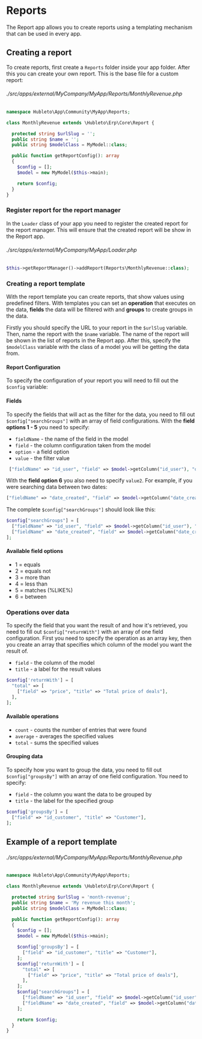 # Reports

The Report app allows you to create reports using a templating mechanism that can be used in every app.

## Creating a report

To create reports, first create a `Reports` folder inside your app folder. After this you can create your own report.
This is the base file for a custom report:

###### ./src/apps/external/MyCompany/MyApp/Reports/MonthlyRevenue.php

```php
namespace Hubleto\App\Community\MyApp\Reports;

class MonthlyRevenue extends \Hubleto\Erp\Core\Report {

  protected string $urlSlug = '';
  public string $name = '';
  public string $modelClass = MyModel::class;

  public function getReportConfig(): array
  {
    $config = [];
    $model = new MyModel($this->main);

    return $config;
  }
}
```

### Register report for the report manager

In the `Loader` class of your app you need to register the created report for the report manager. This will ensure that the created report will be show in the Report app.

###### ./src/apps/external/MyCompany/MyApp/Loader.php

```php
$this->getReportManager()->addReport(Reports\MonthlyRevenue::class);
```

### Creating a report template

With the report template you can create reports, that show values using predefined filters. With templates you can set an **operation** that executes on the data, **fields** the data will be filtered with and **groups** to create groups in the data.

Firstly you should specify the URL to your report in the `$urlSlug` variable. Then, name the report with the `$name` variable. The name of the report will be shown in the list of reports in the Report app. After this, specify the `$modelClass` variable with the class of a model you will be getting the data from.

#### Report Configuration

To specify the configuration of your report you will need to fill out the `$config` variable:

#### Fields

To specify the fields that will act as the filter for the data, you need to fill out `$config["searchGroups"]` with an array of field configurations. With the **field options 1 - 5** you need to specify:

- `fieldName` - the name of the field in the model
- `field` - the column configuration taken from the model
- `option` - a field option
- `value` - the filter value

```php
 ["fieldName" => "id_user", "field" => $model->getColumn("id_user"), "option" => 1,  "value" => $this->authProvider()->getUser()["id"]],
```

With the **field option 6** you also need to specify `value2`. For example, if you were searching data between two dates:

```php
["fieldName" => "date_created", "field" => $model->getColumn("date_created"), "option" => 6,  "value" => date("Y-m-01"), "value2" => date('Y-m-t')],
```

The complete `$config["searchGroups"]` should look like this:

```php
$config["searchGroups"] = [
  ["fieldName" => "id_user", "field" => $model->getColumn("id_user"), "option" => 1,  "value" => $this->authProvider()->getUser()["id"],],
  ["fieldName" => "date_created", "field" => $model->getColumn("date_created"), "option" => 6,  "value" => date("Y-m-01"), "value2" => date('Y-m-t')],
];
```

#### Available field options

- 1 = equals
- 2 = equals not
- 3 = more than
- 4 = less than
- 5 = matches (%LIKE%)
- 6 = between

### Operations over data

To specify the field that you want the result of and how it's retrieved, you need to fill out `$config["returnWith"]` with an array of one field configuration. First you need to specify the operation as an array key, then you create an array that specifies which column of the model you want the result of.

- `field` - the column of the model
- `title` - a label for the result values

```php
$config['returnWith'] = [
  "total" => [
    ["field" => "price", "title" => "Total price of deals"],
  ],
];
```

#### Available operations

- `count` - counts the number of entries that were found
- `average` - averages the specified values
- `total` - sums the specified values

#### Grouping data

To specify how you want to group the data, you need to fill out `$config["groupsBy"]` with an array of one field configuration. You need to specify:

- `field` - the column you want the data to be grouped by
- `title` - the label for the specified group

```php
$config['groupsBy'] = [
  ["field" => "id_customer", "title" => "Customer"],
];
```

## Example of a report template

###### ./src/apps/external/MyCompany/MyApp/Reports/MonthlyRevenue.php

```php
namespace Hubleto\App\Community\MyApp\Reports;

class MonthlyRevenue extends \Hubleto\Erp\Core\Report {

  protected string $urlSlug = 'month-revenue';
  public string $name = 'My revenue this month';
  public string $modelClass = MyModel::class;

  public function getReportConfig(): array
  {
    $config = [];
    $model = new MyModel($this->main);

    $config['groupsBy'] = [
      ["field" => "id_customer", "title" => "Customer"],
    ];
    $config['returnWith'] = [
      "total" => [
        ["field" => "price", "title" => "Total price of deals"],
      ],
    ];
    $config["searchGroups"] = [
      ["fieldName" => "id_user", "field" => $model->getColumn("id_user"), "option" => 1,  "value" => $this->authProvider()->getUser()["id"]],
      ["fieldName" => "date_created", "field" => $model->getColumn("date_created"), "option" => 6,  "value" => date("Y-m-01"), "value2" => date('Y-m-t')],
    ];

    return $config;
  }
}
```
